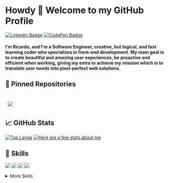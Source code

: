 # Howdy 👋 Welcome to my GitHub Profile
<!-- [![Twitter Badge](https://img.shields.io/badge/Twitter-Profile-informational?style=flat&logo=twitter&logoColor=white&color=1CA2F1)](https://twitter.com/BraydonCoyer) -->
[![LinkedIn Badge](https://img.shields.io/badge/LinkedIn-Profile-informational?style=flat&logo=linkedin&logoColor=white&color=0D76A8)](https://www.linkedin.com/in/ricardo-perez-58203566/)
[![CodePen Badge](https://img.shields.io/badge/CodePen-Profile-informational?style=flat&logo=codepen&logoColor=white&color=black)](https://codepen.io/rperez-mx)
#### I’m Ricardo, and I'm a Software Engineer, creative, but logical, and fast learning coder who specializes in front-end development. My main goal is to create beautiful and amazing user experiences, be proactive and efficient when working, giving my extra to achieve my mission which is to translate user needs into pixel-perfect web solutions.

## 📌 Pinned Repositories

<br>

<a href="https://github.com/rperez-mx/ludeku-webapp-v2">
  <img align="center" style="margin:0.5rem" src="https://github-readme-stats.vercel.app/api/pin/?username=rperez-mx&repo=ludeku-webapp-v2&title_color=ffffff&text_color=c9cacc&icon_color=BCAE77&bg_color=34495e" />
</a>

<br>

## &#x1f4c8; GitHub Stats
[![Top Langs](https://github-readme-stats.vercel.app/api/top-langs/?username=rperez-mx&theme=nord&title_color=BCAE77)](https://github.com/rperez-mx/rperez-mx)
[![Here are a few stats about me](https://github-readme-stats.vercel.app/api?username=rperez-mx&theme=nord&title_color=BCAE77)](https://github.com/rperex-mx/rperez-mx)

## 💼 Skills

![](https://img.shields.io/badge/Code-React-informational?style=flat&logo=react&logoColor=white&color=BCAE77)
![](https://img.shields.io/badge/Code-Redux-informational?style=flat&logo=Redux&logoColor=white&color=BCAE77)
![](https://img.shields.io/badge/Code-JavaScript-informational?style=flat&logo=JavaScript&logoColor=white&color=BCAE77)
![](https://img.shields.io/badge/Code-TypeScript-informational?style=flat&logo=TypeScript&logoColor=white&color=BCAE77)

<details>
<summary>More Skills</summary>
<br>

![](https://img.shields.io/badge/Style-CSS-informational?style=flat&logo=css3&logoColor=white&color=BCAE77)
![](https://img.shields.io/badge/Style-Tailwind-informational?style=flat&logo=Tailwind-CSS&logoColor=white&color=BCAE77)
![](https://img.shields.io/badge/Style-ChakraUI-informational?style=flat&logo=chakraui&logoColor=white&color=BCAE77)

<br>

![](https://img.shields.io/badge/Tools-Docker-informational?style=flat&logo=docker&logoColor=white&color=BCAE77)
![](https://img.shields.io/badge/Tools-NGINX-informational?style=flat&logo=nginx&logoColor=white&color=BCAE77)
![](https://img.shields.io/badge/Tools-NPM-informational?style=flat&logo=npm&logoColor=white&color=BCAE77)
![](https://img.shields.io/badge/Tools-Postman-informational?style=flat&logo=Postman&logoColor=white&color=BCAE77)
![](https://img.shields.io/badge/Tools-Photoshop-informational?style=flat&logo=Adobe-Photoshop&logoColor=white&color=BCAE77)
![](https://img.shields.io/badge/Tools-Illustrator-informational?style=flat&logo=Adobe-Illustrator&logoColor=white&color=BCAE77)
![](https://img.shields.io/badge/Tools-GitHub-informational?style=flat&logo=GitHub&logoColor=white&color=BCAE77)
![](https://img.shields.io/badge/Tools-GitLab-informational?style=flat&logo=GitLab&logoColor=white&color=BCAE77)
</details>

<!--
**rperez-mx/rperez-mx** is a ✨ _special_ ✨ repository because its `README.md` (this file) appears on your GitHub profile.

Here are some ideas to get you started:

- 🔭 I’m currently working on ...
- 🌱 I’m currently learning ...
- 👯 I’m looking to collaborate on ...
- 🤔 I’m looking for help with ...
- 💬 Ask me about ...
- 📫 How to reach me: ...
- 😄 Pronouns: ...
- ⚡ Fun fact: ...
-->

